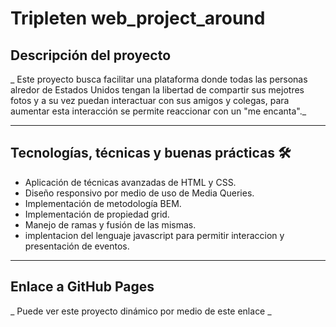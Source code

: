 # Tripleten web_project_around

## Descripción del proyecto

\_ Este proyecto busca facilitar una plataforma donde todas las personas alredor de Estados Unidos tengan la libertad de compartir sus mejotres fotos y a su vez puedan interactuar con sus amigos y colegas, para aumentar esta interacción se permite reaccionar con un "me encanta".\_

---

## Tecnologías, técnicas y buenas prácticas 🛠️

- Aplicación de técnicas avanzadas de HTML y CSS.
- Diseño responsivo por medio de uso de Media Queries.
- Implementación de metodología BEM.
- Implementación de propiedad grid.
- Manejo de ramas y fusión de las mismas.
- implentacion del lenguaje javascript para permitir interaccion y presentación de eventos.

---

## Enlace a GitHub Pages

\_ Puede ver este proyecto dinámico por medio de este enlace \_
